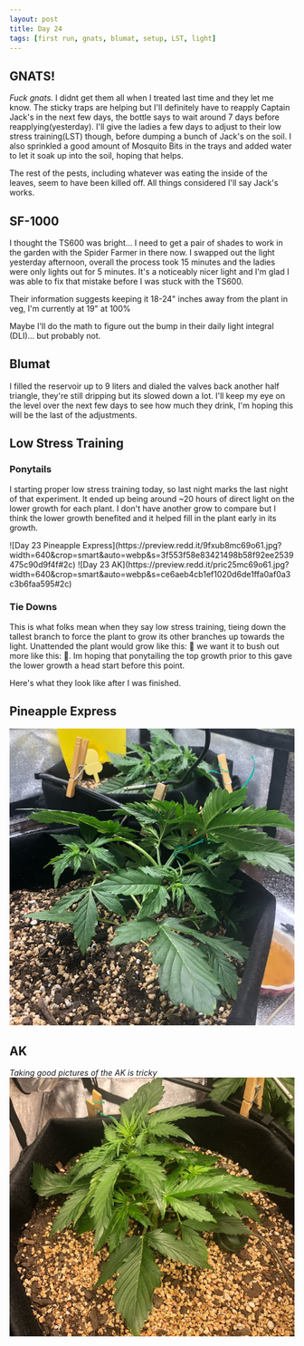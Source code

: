 ```yaml
---
layout: post
title: Day 24
tags: [first run, gnats, blumat, setup, LST, light]
---
```


## GNATS!

<i class="organge">Fuck gnats.</i> I didnt get them all when I treated last time and they let me know. The sticky traps are helping but I'll definitely have to reapply Captain Jack's in the next few days, the bottle says to wait around 7 days before reapplying(yesterday). I'll give the ladies a few days to adjust to their low stress training(LST) though, before dumping a bunch of Jack's on the soil. I also sprinkled a good amount of Mosquito Bits in the trays and added water to let it soak up into the soil, hoping that helps.

The rest of the pests, including whatever was eating the inside of the leaves, seem to have been killed off. All things considered I'll say Jack's works.

## SF-1000

I thought the TS600 was bright... I need to get a pair of shades to work in the garden with the Spider Farmer in there now. I swapped out the light yesterday afternoon, overall the process took 15 minutes and the ladies were only lights out for 5 minutes. It's a noticeably nicer light and I'm glad I was able to fix that mistake before I was stuck with the TS600. 

Their information suggests keeping it 18-24" inches away from the plant in veg, I'm currently at 19" at 100%

Maybe I'll do the math to figure out the bump in their daily light integral (DLI)... but probably not.

## Blumat

I filled the reservoir up to 9 liters and dialed the valves back another half triangle, they're still dripping but its slowed down a lot. I'll keep my eye on the level over the next few days to see how much they drink, I'm hoping this will be the last of the adjustments.

## Low Stress Training

### Ponytails

I starting proper low stress training today, so last night marks the last night of that experiment. It ended up being around ~20 hours of direct light on the lower growth for each plant. I don't have another grow to compare but I think the lower growth benefited and it helped fill in the plant early in its growth.

<span class="pic-row">
![Day 23 Pineapple Express](https://preview.redd.it/9fxub8mc69o61.jpg?width=640&crop=smart&auto=webp&s=3f553f58e83421498b58f92ee2539475c90d9f4f#2c)
![Day 23 AK](https://preview.redd.it/pric25mc69o61.jpg?width=640&crop=smart&auto=webp&s=ce6aeb4cb1ef1020d6de1ffa0af0a3c3b6faa595#2c)
</span>

### Tie Downs

This is what folks mean when they say low stress training, tieing down the tallest branch to force the plant to grow its other branches up towards the light. Unattended the plant would grow like this: 🌲 we want it to bush out more like this: 🌳. Im hoping that ponytailing the top growth prior to this gave the lower growth a head start before this point. 

Here's what they look like after I was finished.

## Pineapple Express

![Day 24 Pineapple](/public/images/first-run/day24-pineapple.jpeg#75)

## AK

_Taking good pictures of the AK is tricky_
![Day 24 AK](/public/images/first-run/day24-ak.jpeg#75)
